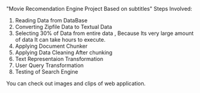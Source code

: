 "Movie Recomendation Engine Project Based on subtitles"
Steps Involved:
1. Reading Data from DataBase
2. Converting Zipfile Data to Textual Data
3. Selecting 30% of Data from entire data , Because Its very large amount of data It can take hours to execute.
4. Applying Document Chunker
5. Applying Data Cleaning After chunking
6. Text Representaion Transformation
7. User Query Transformation
8. Testing of Search Engine

You can check out images and clips of web application.
